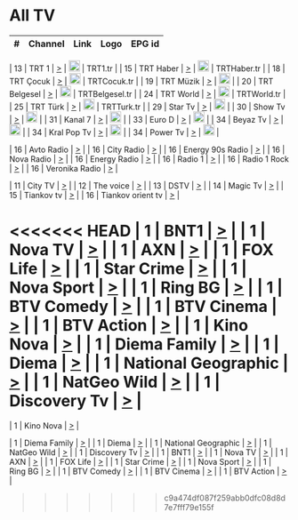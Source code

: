 <h1>All TV</h1>

| #   | Channel        | Link  | Logo | EPG id |
|:---:|:--------------:|:-----:|:----:|:------:|

| 13  | TRT 1            | [>](https://tv-trt1.medya.trt.com.tr/master.m3u8) | <img height="20" src="https://i.imgur.com/j786OLG.png"/> | TRT1.tr |
| 15  | TRT Haber        | [>](https://tv-trthaber.medya.trt.com.tr/master.m3u8) | <img height="20" src="https://i.imgur.com/OVfo8Ab.png"/> | TRTHaber.tr |
| 18  | TRT Çocuk        | [>](https://tv-trtcocuk.medya.trt.com.tr/master.m3u8) | <img height="20" src="https://i.imgur.com/QLFmD6d.png"/> | TRTCocuk.tr |
| 19  | TRT Müzik        | [>](https://tv-trtmuzik.medya.trt.com.tr/master.m3u8) | <img height="20" src="https://i.imgur.com/fIVFCEd.png"/> |
| 20  | TRT Belgesel     | [>](https://tv-trtbelgesel.medya.trt.com.tr/master.m3u8) | <img height="20" src="https://i.imgur.com/MGO87pe.png"/> | TRTBelgesel.tr |
| 24  | TRT World        | [>](https://tv-trtworld.medya.trt.com.tr/master.m3u8) | <img height="20" src="https://i.imgur.com/JEA2xpv.png"/> | TRTWorld.tr |
| 25  | TRT Türk         | [>](https://tv-trtturk.medya.trt.com.tr/master.m3u8) | <img height="20" src="https://i.imgur.com/OSTOQNw.png"/> | TRTTurk.tr |
| 29  | Star Tv   | [>](https://dogus-live.daioncdn.net/startv/startv_360p.m3u8) | <img height="20" src="https://i.imgur.com/IebUZx1.png"/> |
| 30  | Show Tv     | [>](https://ciner-live.daioncdn.net/showtv/showtv.m3u8) | <img height="20" src="https://i.imgur.com/IebUZx1.png"/> |
| 31  | Kanal 7     | [>](https://kanal7-live.daioncdn.net/kanal7/kanal7.m3u8) | <img height="20" src="https://i.imgur.com/IebUZx1.png"/> |
| 33  | Euro D    | [>](https://www.youtube.com/user/KanalD/live) | <img height="20" src="https://i.imgur.com/IebUZx1.png"/> |
| 34  | Beyaz Tv     | [>](https://beyaztv-live.daioncdn.net/beyaztv/beyaztv.m3u8) | <img height="20" src="https://i.imgur.com/IebUZx1.png"/> |
| 34  | Kral Pop Tv     | [>](https://www.youtube.com/watch?v=GuFTuKoXepw) | <img height="20" src="https://i.imgur.com/IebUZx1.png"/> |
| 34  | Power Tv     | [>](https://livetv.powerapp.com.tr/powerTV/powerhd.smil/chunklist.m3u8) | <img height="20" src="https://i.imgur.com/IebUZx1.png"/> |

| 16  | Avto Radio | [>](http://stream.metacast.eu/avtoradio.mp3.m3u) |
| 16  | City Radio | [>](http://stream.metacast.eu/city.aac.m3u) |
| 16  | Energy 90s Radio | [>](http://stream.metacast.eu/energy-90s.m3u) |
| 16  | Nova Radio | [>](http://stream.metacast.eu/nova.aac.m3u) |
| 16  | Energy Radio | [>](http://stream.metacast.eu/nrj.aac.m3u) |
| 16  | Radio 1 | [>](http://stream.metacast.eu/radio1.aac.m3u) |
| 16  | Radio 1 Rock | [>](http://stream.metacast.eu/radio1rock.aac.m3u) |
| 16  | Veronika Radio | [>](http://stream.metacast.eu/veronika.aac.m3u) |

| 11  | City TV | [>](https://tv.city.bg/play/tshls/citytv/index.m3u8) |
| 12  | The voice | [>](https://bss1.neterra.tv/thevoice/thevoice.m3u8) |
| 13  | DSTV | [>](http://46.249.95.140:8081/hls/data.m3u8) |
| 14  | Magic Tv | [>](https://bss1.neterra.tv/magictv/magictv.m3u8) |
| 15  | Tiankov tv | [>](https://streamer103.neterra.tv/tiankov-folk/live.m3u8) |
| 16  | Tiankov orient tv | [>](https://streamer103.neterra.tv/tiankov-orient/live.m3u8) |

<<<<<<< HEAD
| 1 | BNT1 | [>](https://ymkaya.xyz:31086/tv/bnt1/playlist.m3u8?wmsAuthSign=c2VydmVyX3RpbWU9Mi81LzIwMjUgMTozNzoxMiBQTSZoYXNoX3ZhbHVlPUJad1hhQVJhUXhCR1NoaEh5ZUdzS0E9PSZ2YWxpZG1pbnV0ZXM9NjA=) |
| 1 | Nova TV | [>](https://ymkaya.xyz:31086/tv/novatv/playlist.m3u8?wmsAuthSign=c2VydmVyX3RpbWU9Mi81LzIwMjUgMTozNzoyMiBQTSZoYXNoX3ZhbHVlPVlhdHM3eHcxSWRNQlpSSFhRaFJ2Wnc9PSZ2YWxpZG1pbnV0ZXM9NjA=) |
| 1 | AXN | [>](https://ymkaya.xyz:31086/tv/axn/playlist.m3u8?wmsAuthSign=c2VydmVyX3RpbWU9Mi81LzIwMjUgMTozNzozMSBQTSZoYXNoX3ZhbHVlPUFMVDRqTVNrOVhxQlcyaGMyQ3Rmcmc9PSZ2YWxpZG1pbnV0ZXM9NjA=) |
| 1 | FOX Life | [>](https://ymkaya.xyz:31086/tv/foxlife/playlist.m3u8?wmsAuthSign=c2VydmVyX3RpbWU9Mi81LzIwMjUgMTozNzo0MSBQTSZoYXNoX3ZhbHVlPVRQZFN6OUdjdHJDOGZXZGlTS1luaHc9PSZ2YWxpZG1pbnV0ZXM9NjA=) |
| 1 | Star Crime | [>](https://ymkaya.xyz:31086/tv/foxcrime/playlist.m3u8?wmsAuthSign=c2VydmVyX3RpbWU9Mi81LzIwMjUgMTozNzo1MSBQTSZoYXNoX3ZhbHVlPVVzeTdLQUxwRlI1TkxZcHh3VlZENWc9PSZ2YWxpZG1pbnV0ZXM9NjA=) |
| 1 | Nova Sport | [>](https://ymkaya.xyz:31086/tv/novasport/playlist.m3u8?wmsAuthSign=c2VydmVyX3RpbWU9Mi81LzIwMjUgMTozODowMSBQTSZoYXNoX3ZhbHVlPVRMWlBMdCt4Tnc3aEJNTHBuNmQ0T1E9PSZ2YWxpZG1pbnV0ZXM9NjA=) |
| 1 | Ring BG | [>](https://ymkaya.xyz:31086/tv/ringbg/playlist.m3u8?wmsAuthSign=c2VydmVyX3RpbWU9Mi81LzIwMjUgMTozODoxMSBQTSZoYXNoX3ZhbHVlPUpjYmJsZWdDSS9mMWZOUFEwOWVLQVE9PSZ2YWxpZG1pbnV0ZXM9NjA=) |
| 1 | BTV Comedy | [>](https://ymkaya.xyz:31086/tv/btvcomedy/playlist.m3u8?wmsAuthSign=c2VydmVyX3RpbWU9Mi81LzIwMjUgMTozODoyMSBQTSZoYXNoX3ZhbHVlPUQwMVJnS29wVmNaS3V4RkpLMHF3anc9PSZ2YWxpZG1pbnV0ZXM9NjA=) |
| 1 | BTV Cinema | [>](https://ymkaya.xyz:31086/tv/btvcinema/playlist.m3u8?wmsAuthSign=c2VydmVyX3RpbWU9Mi81LzIwMjUgMTozODozMSBQTSZoYXNoX3ZhbHVlPWY5MGNBKzRuak1BemN6MjMvcExXWmc9PSZ2YWxpZG1pbnV0ZXM9NjA=) |
| 1 | BTV Action | [>](https://ymkaya.xyz:31086/tv/btvaction/playlist.m3u8?wmsAuthSign=c2VydmVyX3RpbWU9Mi81LzIwMjUgMTozODo0MSBQTSZoYXNoX3ZhbHVlPWhwcXAweTdtYzlaMnJVRk1ZbEU3MGc9PSZ2YWxpZG1pbnV0ZXM9NjA=) |
| 1 | Kino Nova | [>](https://ymkaya.xyz:31086/tv/kinonova/playlist.m3u8?wmsAuthSign=c2VydmVyX3RpbWU9Mi81LzIwMjUgMTozODo1MSBQTSZoYXNoX3ZhbHVlPTl2U0t0V2FHdXhscVlqTStSMFNaV1E9PSZ2YWxpZG1pbnV0ZXM9NjA=) |
| 1 | Diema Family | [>](https://ymkaya.xyz:31086/tv/diemafamily/playlist.m3u8?wmsAuthSign=c2VydmVyX3RpbWU9Mi81LzIwMjUgMTozOTowMCBQTSZoYXNoX3ZhbHVlPXkwUENVMzhPN3NXYjRGWVZqcSt6UGc9PSZ2YWxpZG1pbnV0ZXM9NjA=) |
| 1 | Diema | [>](https://ymkaya.xyz:31086/tv/diema/playlist.m3u8?wmsAuthSign=c2VydmVyX3RpbWU9Mi81LzIwMjUgMTozOTo1NSBQTSZoYXNoX3ZhbHVlPW5ySlNoRE1OamV2T0FuNytFV2dabUE9PSZ2YWxpZG1pbnV0ZXM9NjA=) |
| 1 | National Geographic | [>](https://ymkaya.xyz:31086/tv/natgeo/playlist.m3u8?wmsAuthSign=c2VydmVyX3RpbWU9Mi81LzIwMjUgMTo0MDowNSBQTSZoYXNoX3ZhbHVlPUdmMko0bU5WYkRUcmZFeGQ4RWdNK3c9PSZ2YWxpZG1pbnV0ZXM9NjA=) |
| 1 | NatGeo Wild | [>](https://ymkaya.xyz:31086/tv/natgeowild/playlist.m3u8?wmsAuthSign=c2VydmVyX3RpbWU9Mi81LzIwMjUgMTo0MDoxNSBQTSZoYXNoX3ZhbHVlPXAxeThvR25wVWVoblBsMUJ1ekhIY2c9PSZ2YWxpZG1pbnV0ZXM9NjA=) |
| 1 | Discovery Tv | [>](https://ymkaya.xyz:31086/tv/discovery/playlist.m3u8?wmsAuthSign=c2VydmVyX3RpbWU9Mi81LzIwMjUgMTo0MDoyNCBQTSZoYXNoX3ZhbHVlPU5QZzZERk54NzdmNjI3WmR3OWFLT3c9PSZ2YWxpZG1pbnV0ZXM9NjA=) |
=======


| 1 | Kino Nova | [>](https://ymkaya.xyz:11336/tv/kinonova/playlist.m3u8?wmsAuthSign=c2VydmVyX3RpbWU9MS8yLzIwMjUgNDo0MDoyMCBBTSZoYXNoX3ZhbHVlPWlFS1FrWEtMMVRFM3l5YklUWUJQUHc9PSZ2YWxpZG1pbnV0ZXM9NjA=) |

| 1 | Diema Family | [>](https://ymkaya.xyz:11336/tv/diemafamily/playlist.m3u8?wmsAuthSign=c2VydmVyX3RpbWU9MS8yLzIwMjUgNDo0MDozMCBBTSZoYXNoX3ZhbHVlPUVUaTVKTldvZTF5WVVCM0YwL21kaXc9PSZ2YWxpZG1pbnV0ZXM9NjA=) |
| 1 | Diema | [>](https://ymkaya.xyz:11336/tv/diema/playlist.m3u8?wmsAuthSign=c2VydmVyX3RpbWU9MS8yLzIwMjUgNDo0MDo0MCBBTSZoYXNoX3ZhbHVlPVlYMWVJT2NuUjNpUTBsaytEUFFOS2c9PSZ2YWxpZG1pbnV0ZXM9NjA=) |
| 1 | National Geographic | [>](https://ymkaya.xyz:11336/tv/natgeo/playlist.m3u8?wmsAuthSign=c2VydmVyX3RpbWU9MS8yLzIwMjUgNDo0MTo0MSBBTSZoYXNoX3ZhbHVlPTJQTlVmcG5nYWx0M013eUhGRGxnd0E9PSZ2YWxpZG1pbnV0ZXM9NjA=) |
| 1 | NatGeo Wild | [>](https://ymkaya.xyz:11336/tv/natgeowild/playlist.m3u8?wmsAuthSign=c2VydmVyX3RpbWU9MS8yLzIwMjUgNDo0MTo1MSBBTSZoYXNoX3ZhbHVlPVl1OXZaTTliN0hGWEN3eDBYd1duNkE9PSZ2YWxpZG1pbnV0ZXM9NjA=) |
| 1 | Discovery Tv | [>](https://ymkaya.xyz:11336/tv/discovery/playlist.m3u8?wmsAuthSign=c2VydmVyX3RpbWU9MS8yLzIwMjUgNDo0MjowMSBBTSZoYXNoX3ZhbHVlPWtBQmdLNlY2RmQwWElzMVYzSDJyVkE9PSZ2YWxpZG1pbnV0ZXM9NjA=) |
| 1 | BNT1 | [>](https://ymkaya.xyz:11336/tv/bnt1/playlist.m3u8?wmsAuthSign=c2VydmVyX3RpbWU9MS8yLzIwMjUgNDozODozOCBBTSZoYXNoX3ZhbHVlPVVrMVlRQXpJWlhYeUh6ZFVpSC9NMUE9PSZ2YWxpZG1pbnV0ZXM9NjA=) |
| 1 | Nova TV | [>](https://ymkaya.xyz:11336/tv/novatv/playlist.m3u8?wmsAuthSign=c2VydmVyX3RpbWU9MS8yLzIwMjUgNDozODo0OCBBTSZoYXNoX3ZhbHVlPUVxQjh1a0ZzYkVGZU8zZDFGTzdreVE9PSZ2YWxpZG1pbnV0ZXM9NjA=) |
| 1 | AXN | [>](https://ymkaya.xyz:11336/tv/axn/playlist.m3u8?wmsAuthSign=c2VydmVyX3RpbWU9MS8yLzIwMjUgNDozODo1OCBBTSZoYXNoX3ZhbHVlPUpkWStGY1hkNXhaOVpPZ0thQ0FZL3c9PSZ2YWxpZG1pbnV0ZXM9NjA=) |
| 1 | FOX Life | [>](https://ymkaya.xyz:11336/tv/foxlife/playlist.m3u8?wmsAuthSign=c2VydmVyX3RpbWU9MS8yLzIwMjUgNDozOToxMCBBTSZoYXNoX3ZhbHVlPWt1ZDc1T3AzYlZDTjJnSy9TU0xJZlE9PSZ2YWxpZG1pbnV0ZXM9NjA=) |
| 1 | Star Crime | [>](https://ymkaya.xyz:11336/tv/foxcrime/playlist.m3u8?wmsAuthSign=c2VydmVyX3RpbWU9MS8yLzIwMjUgNDozOToyMCBBTSZoYXNoX3ZhbHVlPXIwVU45Nm9FR1l2enNkTG9TanBxbmc9PSZ2YWxpZG1pbnV0ZXM9NjA=) |
| 1 | Nova Sport | [>](https://ymkaya.xyz:11336/tv/novasport/playlist.m3u8?wmsAuthSign=c2VydmVyX3RpbWU9MS8yLzIwMjUgNDozOTozMCBBTSZoYXNoX3ZhbHVlPXlSZ0UxazVaM0xhSmc0NmR4T0c1T2c9PSZ2YWxpZG1pbnV0ZXM9NjA=) |
| 1 | Ring BG | [>](https://ymkaya.xyz:11336/tv/ringbg/playlist.m3u8?wmsAuthSign=c2VydmVyX3RpbWU9MS8yLzIwMjUgNDozOTo0MCBBTSZoYXNoX3ZhbHVlPTR4aUlFNHVUYWN4enY1WkVuOFZma2c9PSZ2YWxpZG1pbnV0ZXM9NjA=) |
| 1 | BTV Comedy | [>](https://ymkaya.xyz:11336/tv/btvcomedy/playlist.m3u8?wmsAuthSign=c2VydmVyX3RpbWU9MS8yLzIwMjUgNDozOTo1MCBBTSZoYXNoX3ZhbHVlPUtrMTJ2RHNTTUU1RFp1ZkVOdXFSK3c9PSZ2YWxpZG1pbnV0ZXM9NjA=) |
| 1 | BTV Cinema | [>](https://ymkaya.xyz:11336/tv/btvcinema/playlist.m3u8?wmsAuthSign=c2VydmVyX3RpbWU9MS8yLzIwMjUgNDozOTo1OSBBTSZoYXNoX3ZhbHVlPTZWcU9FZW56cG1NM1lrYy8xNE5NeHc9PSZ2YWxpZG1pbnV0ZXM9NjA=) |
| 1 | BTV Action | [>](https://ymkaya.xyz:11336/tv/btvaction/playlist.m3u8?wmsAuthSign=c2VydmVyX3RpbWU9MS8yLzIwMjUgNDo0MDoxMCBBTSZoYXNoX3ZhbHVlPUlDd0ErRkZVWThyMVZwR3c2REdGZ3c9PSZ2YWxpZG1pbnV0ZXM9NjA=) |
>>>>>>> c9a474df087f259abb0dfc08d8d7e7fff79e155f
